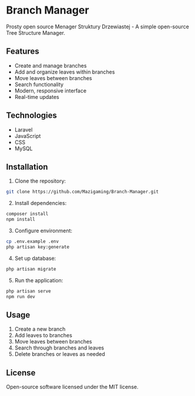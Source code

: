 # Branch Manager

Prosty open source Menager Struktury Drzewiastej - A simple open-source Tree Structure Manager.

## Features

- Create and manage branches
- Add and organize leaves within branches
- Move leaves between branches
- Search functionality
- Modern, responsive interface
- Real-time updates

## Technologies

- Laravel
- JavaScript
- CSS
- MySQL

## Installation

1. Clone the repository:
```bash
git clone https://github.com/Mazigaming/Branch-Manager.git
```

2. Install dependencies:
```bash
composer install
npm install
```

3. Configure environment:
```bash
cp .env.example .env
php artisan key:generate
```

4. Set up database:
```bash
php artisan migrate
```

5. Run the application:
```bash
php artisan serve
npm run dev
```

## Usage

1. Create a new branch
2. Add leaves to branches
3. Move leaves between branches
4. Search through branches and leaves
5. Delete branches or leaves as needed

## License

Open-source software licensed under the MIT license.
